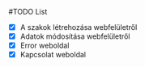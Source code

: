 #TODO List
- [X] A szakok létrehozása webfelületről<br>
- [X] Adatok módosítása webfelületről<br>
- [X] Error weboldal<br>
- [X] Kapcsolat weboldal<br>